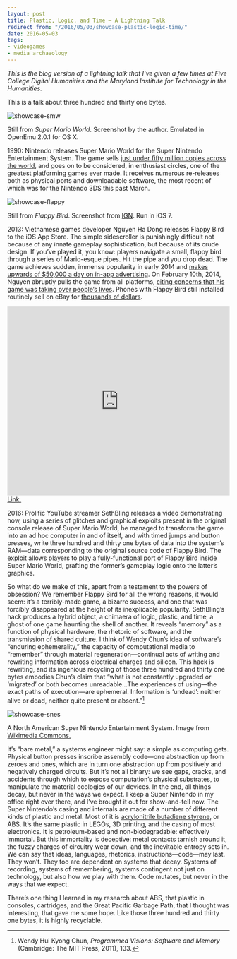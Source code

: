 ```yaml
---
layout: post
title: Plastic, Logic, and Time — A Lightning Talk
redirect_from: "/2016/05/03/showcase-plastic-logic-time/"
date: 2016-05-03
tags:
- videogames
- media archaeology
---
```


*This is the blog version of a lightning talk that I've given a few times at Five College Digital Humanities and the Maryland Institute for Technology in the Humanities.*

This is a talk about three hundred and thirty one bytes.

![showcase-smw](/img/showcase-smw.jpg)
<div class="caption">Still from <em>Super Mario World</em>. Screenshot by the author. Emulated in OpenEmu 2.0.1 for OS X.</div>

1990: Nintendo releases Super Mario World for the Super Nintendo Entertainment System. The game sells [just under fifty million copies across the world](http://www.webcitation.org/5nXieXX2B), and goes on to be considered, in enthusiast circles, one of the greatest platforming games ever made. It receives numerous re-releases both as physical ports and downloadable software, the most recent of which was for the Nintendo 3DS this past March.

![showcase-flappy](/img/showcase-flappy.jpg)
<div class="caption">Still from <em>Flappy Bird</em>. Screenshot from <a href="https://www.youtube.com/watch?v=fQoJZuBwrkU" target="_blank">IGN</a>. Run in iOS 7.</div>

2013: Vietnamese games developer Nguyen Ha Dong releases Flappy Bird to the iOS App Store. The simple sidescroller is punishingly difficult not because of any innate gameplay sophistication, but because of its crude design. If you’ve played it, you know: players navigate a small, flappy bird through a series of Mario-esque pipes. Hit the pipe and you drop dead. The game achieves sudden, immense popularity in early 2014 and [makes upwards of $50,000 a day on in-app advertising](http://www.theverge.com/2014/2/5/5383708/flappy-bird-revenue-50-k-per-day-dong-nguyen-interview). On February 10th, 2014, Nguyen abruptly pulls the game from all platforms, [citing concerns that his game was taking over people’s lives](http://www.rollingstone.com/culture/news/the-flight-of-the-birdman-flappy-bird-creator-dong-nguyen-speaks-out-20140311). Phones with Flappy Bird still installed routinely sell on eBay for [thousands of dollars](https://www.theguardian.com/technology/2014/feb/10/phones-flappy-bird-ebay-app-store).

<iframe width="100%" height="428" src="https://www.youtube.com/embed/hB6eY73sLV0" frameborder="0" allowfullscreen></iframe>
<div class="caption"><a href="https://www.youtube.com/watch?v=hB6eY73sLV0" target="_blank">Link.</a></div>

2016: Prolific YouTube streamer SethBling releases a video demonstrating how, using a series of glitches and graphical exploits present in the original console release of Super Mario World, he managed to transform the game into an ad hoc computer in and of itself, and with timed jumps and button presses, write three hundred and thirty one bytes of data into the system’s RAM—data corresponding to the original source code of Flappy Bird. The exploit allows players to play a fully-functional port of Flappy Bird inside Super Mario World, grafting the former’s gameplay logic onto the latter’s graphics.

So what do we make of this, apart from a testament to the powers of obsession? We remember Flappy Bird for all the wrong reasons, it would seem: it’s a terribly-made game, a bizarre success, and one that was forcibly disappeared at the height of its inexplicable popularity. SethBling’s hack produces a hybrid object, a chimaera of logic, plastic, and time, a ghost of one game haunting the shell of another. It reveals “memory” as a function of physical hardware, the rhetoric of software, and the transmission of shared culture. I think of Wendy Chun’s idea of software’s “enduring ephemerality,” the capacity of computational media to “remember” through material regeneration—continual acts of writing and rewriting information across electrical charges and silicon. This hack is rewriting, and its ingenious recycling of those three hundred and thirty one bytes embodies Chun’s claim that “what is not constantly upgraded or ‘migrated’ or both becomes unreadable…The experiences of using—the exact paths of execution—are ephemeral. Information is ‘undead’: neither alive or dead, neither quite present or absent.”[^1]

[^1]: Wendy Hui Kyong Chun, *Programmed Visions: Software and Memory* (Cambridge: The MIT Press, 2011), 133.

![showcase-snes](/img/showcase-snes.jpg)
<div class="caption">A North American Super Nintendo Entertainment System. Image from <a href="https://en.wikipedia.org/wiki/Super_Nintendo_Entertainment_System#/media/File:SNES-Mod1-Console-Set.jpg" target="_blank">Wikimedia Commons.</a></div>

It’s “bare metal,” a systems engineer might say: a simple as computing gets. Physical button presses inscribe assembly code—one abstraction up from zeroes and ones, which are in turn one abstraction up from positively and negatively charged circuits. But it’s not all binary: we see gaps, cracks, and accidents through which to expose computation’s physical substrates, to manipulate the material ecologies of our devices. In the end, all things decay, but never in the ways we expect. I keep a Super Nintendo in my office right over there, and I’ve brought it out for show-and-tell now. The Super Nintendo’s casing and internals are made of a number of different kinds of plastic and metal. Most of it is [acrylonitrile butadiene styrene](http://www.plasticseurope.org/what-is-plastic/types-of-plastics-11148/engineering-plastics/abs.aspx), or ABS. It’s the same plastic in LEGOs, 3D printing, and the casing of most electronics. It is petroleum-based and non-biodegradable: effectively immortal. But this immortality is deceptive: metal contacts tarnish around it, the fuzzy charges of circuitry wear down, and the inevitable entropy sets in. We can say that ideas, languages, rhetorics, instructions—code—may last. They won’t. They too are dependent on systems that decay. Systems of recording, systems of remembering, systems contingent not just on technology, but also how we play with them. Code mutates, but never in the ways that we expect.

There’s one thing I learned in my research about ABS, that plastic in consoles, cartridges, and the Great Pacific Garbage Path, that I thought was interesting, that gave me some hope. Like those three hundred and thirty one bytes, it is highly recyclable.